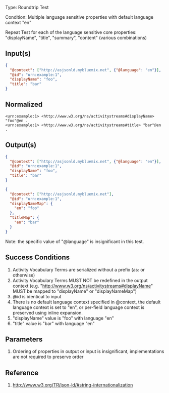 Type:      Roundtrip Test

Condition: Multiple language sensitive properties with default language context "en"

Repeat Test for each of the language sensitive core properties: "displayName", "title", "summary", "content" (various combinations)

## Input(s)

```json
{
  "@context": ["http://asjsonld.mybluemix.net", {"@language": "en"}],
  "@id": "urn:example:1",
  "displayName": "foo",
  "title": "bar"
}
```

## Normalized

```turtle
<urn:example:1> <http://www.w3.org/ns/activitystreams#displayName> "foo"@en .
<urn:example:1> <http://www.w3.org/ns/activitystreams#title> "bar"@en .
```

## Output(s)
```json
{
  "@context": ["http://asjsonld.mybluemix.net", {"@language": "en"}],
  "@id": "urn:example:1",
  "displayName": "foo",
  "title": "bar"
}
```

```json
{
  "@context": ["http://asjsonld.mybluemix.net"],
  "@id": "urn:example:1",
  "displayNameMap": {
    "en": "foo"
  },
  "titleMap": {
    "en": "bar"
  }
}
```

Note: the specific value of "@language" is insignificant in this test.

## Success Conditions

1. Activity Vocabulary Terms are serialized without a prefix (as: or otherwise)
1. Activity Vocabulary Terms MUST NOT be redefined in the output context (e.g. "http://www.w3.org/ns/activitystreams#displayName" MUST be mapped to "displayName" or "displayNameMap")
1. @id is identical to input
1. There is no default language context specified in @context, the default language context is set to "en", or per-field language context is preserved using inline expansion.
1. "displayName" value is "foo" with language "en"
1. "title" value is "bar" with language "en"

## Parameters

1. Ordering of properties in output or input is insignificant, implementations are not required to preserve order

## Reference

1. http://www.w3.org/TR/json-ld/#string-internationalization